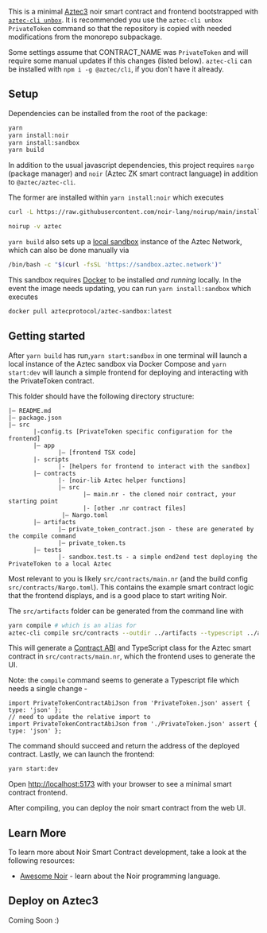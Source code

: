 This is a minimal [Aztec3]() noir smart contract and frontend bootstrapped with [`aztec-cli unbox`](https://github.com/AztecProtocol/aztec-packages/tree/master/yarn-project/cli). It is recommended you use the `aztec-cli unbox PrivateToken` command so that the repository is copied with needed modifications from the monorepo subpackage.

Some settings assume that CONTRACT_NAME was `PrivateToken` and will require some manual updates if this changes (listed below). `aztec-cli` can be installed with `npm i -g @aztec/cli`, if you don't have it already.

## Setup

Dependencies can be installed from the root of the package:

```bash
yarn
yarn install:noir
yarn install:sandbox
yarn build
```

In addition to the usual javascript dependencies, this project requires `nargo` (package manager) and `noir` (Aztec ZK smart contract language) in addition to `@aztec/aztec-cli`.

The former are installed within `yarn install:noir` which executes

```bash
curl -L https://raw.githubusercontent.com/noir-lang/noirup/main/install | bash

noirup -v aztec
```

`yarn build` also sets up a [local sandbox](https://sandbox.aztec.network/) instance of the Aztec Network, which can also be done manually via

```bash
/bin/bash -c "$(curl -fsSL 'https://sandbox.aztec.network')"
```

This sandbox requires [Docker](https://www.docker.com/) to be installed _and running_ locally. In the event the image needs updating, you can run `yarn install:sandbox` which executes

```bash
docker pull aztecprotocol/aztec-sandbox:latest
```

## Getting started

After `yarn build` has run,`yarn start:sandbox` in one terminal will launch a local instance of the Aztec sandbox via Docker Compose and `yarn start:dev` will launch a simple frontend for deploying and interacting with the PrivateToken contract.

This folder should have the following directory structure:

```
|— README.md
|— package.json
|— src
       |-config.ts [PrivateToken specific configuration for the frontend]
       |— app
              |— [frontend TSX code]
       |- scripts
              |- [helpers for frontend to interact with the sandbox]
       |— contracts
              |- [noir-lib Aztec helper functions]
              |— src
                     |— main.nr - the cloned noir contract, your starting point
                     |- [other .nr contract files]
               |— Nargo.toml
       |— artifacts
              |— private_token_contract.json - these are generated by the compile command
              |— private_token.ts
       |— tests
              |- sandbox.test.ts - a simple end2end test deploying the PrivateToken to a local Aztec
```

Most relevant to you is likely `src/contracts/main.nr` (and the build config `src/contracts/Nargo.toml`). This contains the example smart contract logic that the frontend displays, and is a good place to start writing Noir.

The `src/artifacts` folder can be generated from the command line with

```bash
yarn compile # which is an alias for
aztec-cli compile src/contracts --outdir ../artifacts --typescript ../artifacts
```

This will generate a [Contract ABI](https://www.alchemy.com/overviews/what-is-an-abi-of-a-smart-contract-examples-and-usage) and TypeScript class for the Aztec smart contract in `src/contracts/main.nr`, which the frontend uses to generate the UI.

Note: the `compile` command seems to generate a Typescript file which needs a single change -

```
import PrivateTokenContractAbiJson from 'PrivateToken.json' assert { type: 'json' };
// need to update the relative import to
import PrivateTokenContractAbiJson from './PrivateToken.json' assert { type: 'json' };
```

The command should succeed and return the address of the deployed contract. Lastly, we can launch the frontend:

```bash
yarn start:dev
```

Open [http://localhost:5173](http://localhost:5173) with your browser to see a minimal smart contract frontend.

After compiling, you can deploy the noir smart contract from the web UI.

## Learn More

To learn more about Noir Smart Contract development, take a look at the following resources:

- [Awesome Noir](https://github.com/noir-lang/awesome-noir) - learn about the Noir programming language.

## Deploy on Aztec3

Coming Soon :)

